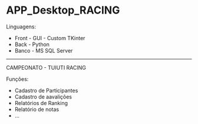 # APP_Desktop_RACING

Linguagens:
- Front  - GUI - Custom TKinter
- Back   - Python
- Banco  - MS SQL Server

_________________________________________________________________________________________________________
CAMPEONATO - TUIUTI RACING

Funções:
- Cadastro de Participantes
- Cadastro de aavalições
- Relatórios de Ranking
- Relatório de notas
- ...



